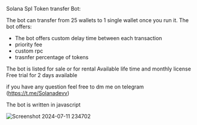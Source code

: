 Solana Spl Token transfer Bot:

The bot can transfer from 25 wallets to 1 single wallet once you run it.
The bot offers:
  - The bot offers custom delay time between each transaction
  - priority fee
  - custom rpc
  - trasnfer percentage of tokens

The bot is listed for sale or for rental
Available life time and monthly license 
Free trial for 2 days available

if you have any question feel free to dm me on telegram
  (https://t.me/Solanadevv)

The bot is written in javascript
  
![Screenshot 2024-07-11 234702](https://github.com/user-attachments/assets/f8bd1337-db2b-44e7-ac42-ace331a1b76a)
